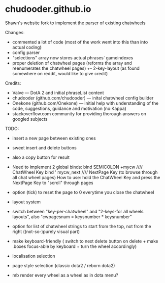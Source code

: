 # chudooder.github.io
Shawn's website fork to implement the parser of existing chatwheels

Changes:
+ commented a lot of code (most of the work went into this than into actual coding)
+ config parser
+ "selections" array now stores actual phrases' gameindexes
+ proper deletion of chatwheel pages (reforms the array and reenumerates the chatwheel pages) 
+- 2-key-layout (as found somewhere on reddit, would like to give credit)

Credits: 
+ Valve — DotA 2 and initial phraseList content
+ chudooder (github.com/chudooder) — inital chatwheel config builder
+ Onekone (github.com/Onekone) — initial help with understanding of the code, suggestions, guidance and motivation (no Kappa)
+ stackoverflow.com community for providing thorough answers on googled subjects

TODO:

- insert a new page between existing ones
- sweet insert and delete buttons
- also a copy button for result

- Need to implement 2 global binds:
  bind SEMICOLON +mycw //// ChatWheel Key
  bind ' mycw_next //// NextPage Key (to browse through all chat wheel pages)
How to use: hold the ChatWheel Key and press the NextPage Key to "scroll" through pages
- option (tick) to reset the page to 0 everytime you close the chatwheel

- layout system 
- switch between "key-per-chatwheel" and "2-keys-for all wheels layouts", also "cwpagesnum = keysnumber * keysnumber"
- option for list of chatwheel strings to start from the top, not from the right ((not-so-)purely visual part)

- make keyboard-friendly ( switch to next delete button on delete + make .boxes focus-able by keyboard + turn the wheel accordingly)

- localisation selection

- page style selection (classic dota2 / reborn dota2)
- mb render every wheel as a wheel as in dota menu?

